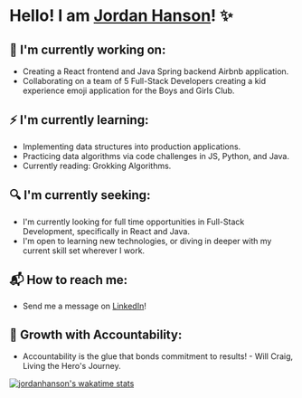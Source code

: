 # Hello! I am  [Jordan Hanson](https://www.linkedin.com/in/jordan-hanson-dev/)! ✨

## 👀 I'm currently working on:

* Creating a React frontend and Java Spring backend Airbnb application.
* Collaborating on a team of 5 Full-Stack Developers creating a kid experience emoji application for the Boys and Girls Club.

## ⚡ I'm currently learning:

* Implementing data structures into production applications.
* Practicing data algorithms via code challenges in JS, Python, and Java.
* Currently reading: Grokking Algorithms.

## 🔍 I'm currently seeking:

* I'm currently looking for full time opportunities in Full-Stack Development, specifically in React and Java.
* I'm open to learning new technologies, or diving in deeper with my current skill set wherever I work.

## 📬 How to reach me:

* Send me a message on [LinkedIn](https://www.linkedin.com/in/jordan-hanson-dev/)!

## 🌱 Growth with Accountability:

* Accountability is the glue that bonds commitment to results! - Will Craig, Living the Hero's Journey.


[![jordanhanson's wakatime stats](https://github-readme-stats.vercel.app/api/wakatime?username=jordanhanson)](https://github.com/anuraghazra/github-readme-stats)

<!--
**jordan-hanson/jordan-hanson** is a ✨ _special_ ✨ repository because its `README.md` (this file) appears on your GitHub profile.

Hello
Here are some ideas to get you started:

[![jordanhanson's wakatime stats](https://github-readme-stats.vercel.app/api/wakatime?username=jordanhanson)](https://github.com/anuraghazra/github-readme-stats)

- 🔭 I’m currently working on ...
- 🌱 I’m currently learning ...
- 👯 I’m looking to collaborate on ...
- 🤔 I’m looking for help with ...
- 💬 Ask me about ...
- 📫 How to reach me: ...
- 😄 Pronouns: ...
- ⚡ Fun fact: ...
-->

